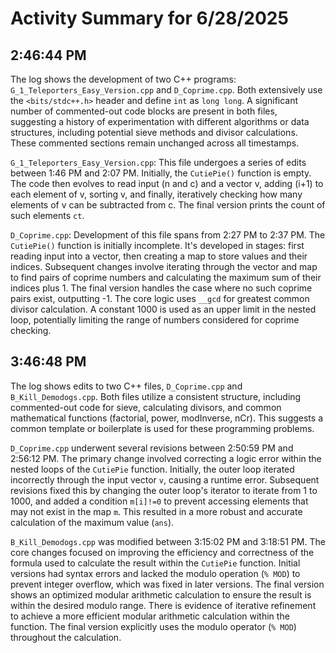 # Activity Summary for 6/28/2025

## 2:46:44 PM
The log shows the development of two C++ programs: `G_1_Teleporters_Easy_Version.cpp` and `D_Coprime.cpp`.  Both extensively use the `<bits/stdc++.h>` header and define `int` as `long long`.  A significant number of commented-out code blocks are present in both files, suggesting a history of experimentation with different algorithms or data structures, including potential sieve methods and divisor calculations.  These commented sections remain unchanged across all timestamps.

`G_1_Teleporters_Easy_Version.cpp`: This file undergoes a series of edits between 1:46 PM and 2:07 PM.  Initially, the `CutiePie()` function is empty. The code then evolves to read input (n and c) and a vector v,  adding (i+1) to each element of v, sorting v, and finally, iteratively checking how many elements of v can be subtracted from c. The final version prints the count of such elements `ct`.

`D_Coprime.cpp`:  Development of this file spans from 2:27 PM to 2:37 PM. The `CutiePie()` function is initially incomplete. It's developed in stages: first reading input into a vector, then creating a map to store values and their indices.  Subsequent changes involve iterating through the vector and map to find pairs of coprime numbers and calculating the maximum sum of their indices plus 1. The final version handles the case where no such coprime pairs exist, outputting -1.  The core logic uses `__gcd` for greatest common divisor calculation.  A constant 1000 is used as an upper limit in the nested loop, potentially limiting the range of numbers considered for coprime checking.


## 3:46:48 PM
The log shows edits to two C++ files, `D_Coprime.cpp` and `B_Kill_Demodogs.cpp`.  Both files utilize a consistent structure, including commented-out code for sieve, calculating divisors, and common mathematical functions (factorial, power, modInverse, nCr).  This suggests a common template or boilerplate is used for these programming problems.

`D_Coprime.cpp` underwent several revisions between 2:50:59 PM and 2:56:12 PM. The primary change involved correcting a logic error within the nested loops of the `CutiePie` function. Initially, the outer loop iterated incorrectly through the input vector `v`, causing a runtime error. Subsequent revisions fixed this by changing the outer loop's iterator to iterate from 1 to 1000, and added a condition `m[i]!=0` to prevent accessing elements that may not exist in the map `m`. This resulted in a more robust and accurate calculation of the maximum value (`ans`).

`B_Kill_Demodogs.cpp` was modified between 3:15:02 PM and 3:18:51 PM. The core changes focused on improving the efficiency and correctness of the formula used to calculate the result within the `CutiePie` function. Initial versions had syntax errors and lacked the modulo operation (`% MOD`) to prevent integer overflow, which was fixed in later versions. The final version shows an optimized modular arithmetic calculation to ensure the result is within the desired modulo range.  There is evidence of iterative refinement to achieve a more efficient modular arithmetic calculation within the function.  The final version explicitly uses the modulo operator (`% MOD`) throughout the calculation.
